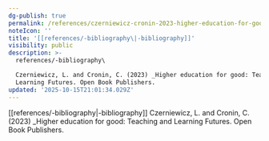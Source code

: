 ```yaml
---
dg-publish: true
permalink: /references/czerniewicz-cronin-2023-higher-education-for-good/
noteIcon: ''
title: '[[references/-bibliography\|-bibliography]]'
visibility: public
description: >-
  references/-bibliography\

  Czerniewicz, L. and Cronin, C. (2023) _Higher education for good: Teaching and
  Learning Futures. Open Book Publishers.
updated: '2025-10-15T21:01:34.029Z'
---
```


[[references/-bibliography\|-bibliography]]
Czerniewicz, L. and Cronin, C. (2023) _Higher education for good: Teaching and Learning Futures. Open Book Publishers.

